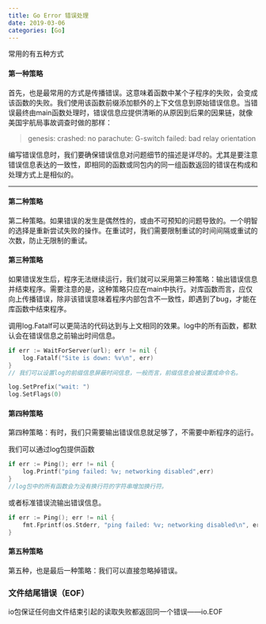 ```yaml
---
title: Go Error 错误处理
date: 2019-03-06
categories: [Go]
---
```


常用的有五种方式

#### 第一种策略

首先，也是最常用的方式是传播错误。这意味着函数中某个子程序的失败，会变成该函数的失败。我们使用该函数前缀添加额外的上下文信息到原始错误信息。当错误最终由main函数处理时，错误信息应提供清晰的从原因到后果的因果链，就像美国宇航局事故调查时做的那样：

> genesis: crashed: no parachute: G-switch failed: bad relay orientation

编写错误信息时，我们要确保错误信息对问题细节的描述是详尽的。尤其是要注意错误信息表达的一致性，即相同的函数或同包内的同一组函数返回的错误在构成和处理方式上是相似的。

---

#### 第二种策略

第二种策略。如果错误的发生是偶然性的，或由不可预知的问题导致的。一个明智的选择是重新尝试失败的操作。在重试时，我们需要限制重试的时间间隔或重试的次数，防止无限制的重试。

#### 第三种策略

如果错误发生后，程序无法继续运行，我们就可以采用第三种策略：输出错误信息并结束程序。需要注意的是，这种策略只应在main中执行。对库函数而言，应仅向上传播错误，除非该错误意味着程序内部包含不一致性，即遇到了bug，才能在库函数中结束程序。

调用log.Fatalf可以更简洁的代码达到与上文相同的效果。log中的所有函数，都默认会在错误信息之前输出时间信息。

```Go
if err := WaitForServer(url); err != nil {
    log.Fatalf("Site is down: %v\n", err)
}
// 我们可以设置log的前缀信息屏蔽时间信息，一般而言，前缀信息会被设置成命令名。

log.SetPrefix("wait: ")
log.SetFlags(0)
```

#### 第四种策略

第四种策略：有时，我们只需要输出错误信息就足够了，不需要中断程序的运行。

我们可以通过log包提供函数

```Go
if err := Ping(); err != nil {
    log.Printf("ping failed: %v; networking disabled",err)
}
//log包中的所有函数会为没有换行符的字符串增加换行符。
```

或者标准错误流输出错误信息。

```Go
if err := Ping(); err != nil {
    fmt.Fprintf(os.Stderr, "ping failed: %v; networking disabled\n", err)
}
```

#### 第五种策略

第五种，也是最后一种策略：我们可以直接忽略掉错误。

### 文件结尾错误（EOF）

io包保证任何由文件结束引起的读取失败都返回同一个错误——io.EOF